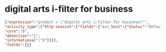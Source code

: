 digital arts i-filter for business
==================================

```JSON
{"expression":"product = \"digital arts i-filter for business\"",
"activity_type":{"http-session":{"fields":{"src_host":{"Status":"Default",
"core":"0",
"detection":"1",
"informational":"0"}}}},
"fields":{}}
```